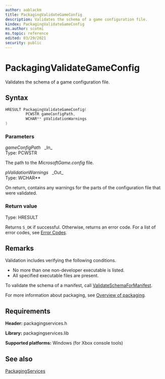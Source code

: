 ```yaml
---
author: aablackm
title: PackagingValidateGameConfig
description: Validates the schema of a game configuration file.
kindex: PackagingValidateGameConfig
ms.author: scotmi
ms.topic: reference
edited: 03/29/2021
security: public
---
```


# PackagingValidateGameConfig

Validates the schema of a game configuration file.

<a id="syntaxSection"></a>

## Syntax

```cpp
HRESULT PackagingValidateGameConfig(
         PCWSTR gameConfigPath,
         WCHAR** pValidationWarnings
)
```

<a id="parametersSection"></a>

### Parameters

*gameConfigPath* &nbsp;&nbsp;\_In\_  
Type: PCWSTR

The path to the *MicrosoftGame.config* file.

*pValidationWarnings* &nbsp;&nbsp;\_Out\_  
Type: WCHAR\*\*
  
On return, contains any warnings for the parts of the configuration file that were validated.

<a id="retvalSection"></a>

### Return value

Type: HRESULT

Returns `S_OK` if successful. Otherwise, returns an error code. For a list of error codes, see [Error Codes](../../../errorcodes.md).

<a id="remarksSection"></a>

## Remarks

Validation includes verifying the following conditions.

- No more than one non-developer executable is listed.
- All specified executable files are present.

To validate the schema of a manifest, call [ValidateSchemaForManifest](validateschemaformanifest.md).

For more information about packaging, see [Overview of packaging](../../../../packaging/overviews/packaging.md).

<a id="requirementsSection"></a>

## Requirements

**Header:** packagingservices.h

**Library:** packagingservices.lib

**Supported platforms:** Windows (for Xbox console tools)

<a id="seealsoSection"></a>

## See also

[PackagingServices](../packagingservices_members.md)  